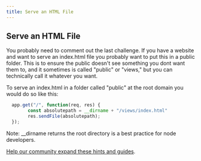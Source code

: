 ```yaml
---
title: Serve an HTML File
---
```

## Serve an HTML File

<!-- The article goes here, in GitHub-flavored Markdown. Feel free to add YouTube videos, images, and CodePen/JSBin embeds  -->

You probably need to comment out the last challenge. If you have a website and want to serve an index.html file you probably want to put this in a public folder. This is to ensure the public doesn't see something you dont want them to, and it sometimes is called "public" or "views," but you can technically call it whatever you want.

To serve an index.html in a folder called "public" at the root domain you would do so like this:

```javascript
  app.get("/", function(req, res) {
        const absolutepath = __dirname + "/views/index.html"
        res.sendFile(absolutepath);
  });
```

Note: __dirname returns the root directory is a best practice for node developers.




<a href='https://github.com/freecodecamp/guides/tree/master/src/pages/certifications/apis-and-microservices/basic-node-and-express/serve-an-html-file/index.md' target='_blank' rel='nofollow'>Help our community expand these hints and guides</a>.
